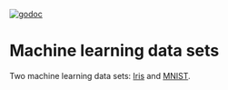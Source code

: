 [![godoc](https://godoc.org/github.com/pointlander/datum?status.svg)](https://godoc.org/github.com/pointlander/datum)

# Machine learning data sets

Two machine learning data sets: [Iris](http://archive.ics.uci.edu/ml/datasets/Iris) and [MNIST](http://yann.lecun.com/exdb/mnist/).